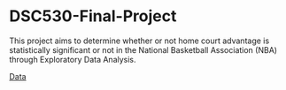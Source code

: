 # DSC530-Final-Project


This project aims to determine whether or not home court advantage is statistically significant or not in the National Basketball Association (NBA) through Exploratory Data Analysis. 


[Data](https://github.com/madelinebauer/DSC530-HomeCourtAdvantage/blob/239e04ec28df825fa027cf98dda4a5f70d29a403/datasets-696-1312-NBA.csv 'Data')



